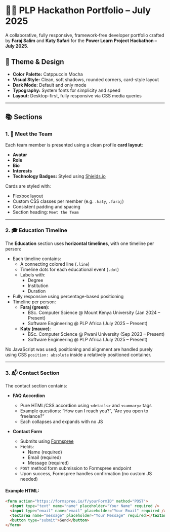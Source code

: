 # 🧑‍💻 PLP Hackathon Portfolio – July 2025

A collaborative, fully responsive, framework-free developer portfolio crafted by **Faraj Salim** and **Katy Safari** for the **Power Learn Project Hackathon – July 2025**.

## 🎨 Theme & Design

- **Color Palette:** Catppuccin Mocha
- **Visual Style:** Clean, soft shadows, rounded corners, card-style layout
- **Dark Mode:** Default and only mode
- **Typography:** System fonts for simplicity and speed
- **Layout:** Desktop-first, fully responsive via CSS media queries

---

## 📚 Sections

### 1. 👥 Meet the Team

Each team member is presented using a clean profile **card layout**:

- **Avatar**
- **Role**
- **Bio**
- **Interests**
- **Technology Badges:** Styled using [Shields.io](https://shields.io)

Cards are styled with:
- Flexbox layout
- Custom CSS classes per member (e.g. `.katy`, `.faraj`)
- Consistent padding and spacing
- Section heading: `Meet the Team`

---

### 2. 🎓 Education Timeline

The **Education** section uses **horizontal timelines**, with one timeline per person:

- Each timeline contains:
  - A connecting colored line (`.line`)
  - Timeline dots for each educational event (`.dot`)
  - Labels with:
    - Degree
    - Institution
    - Duration
- Fully responsive using percentage-based positioning
- Timeline per person:
  - **Faraj (green)**: 
    - BSc. Computer Science @ Mount Kenya University (Jan 2024 – Present)
    - Software Engineering @ PLP Africa (July 2025 – Present)
  - **Katy (mauve)**:
    - BSc. Computer Science @ Pwani University (Sep 2023 – Present)
    - Software Engineering @ PLP Africa (July 2025 – Present)

No JavaScript was used; positioning and alignment are handled purely using CSS `position: absolute` inside a relatively positioned container.

---

### 3. 📬 Contact Section

The contact section contains:

- **FAQ Accordion**
  - Pure HTML/CSS accordion using `<details>` and `<summary>` tags
  - Example questions: “How can I reach you?”, “Are you open to freelance?”
  - Each collapses and expands with no JS

- **Contact Form**
  - Submits using [Formspree](https://formspree.io/)
  - Fields:
    - Name (required)
    - Email (required)
    - Message (required)
  - `POST` method form submission to Formspree endpoint
  - Upon success, Formspree handles confirmation (no custom JS needed)

#### Example HTML:

```html
<form action="https://formspree.io/f/yourFormID" method="POST">
  <input type="text" name="name" placeholder="Your Name" required />
  <input type="email" name="email" placeholder="Your Email" required />
  <textarea name="message" placeholder="Your Message" required></textarea>
  <button type="submit">Send</button>
</form>
